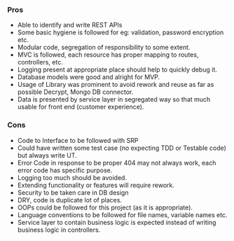 ### Pros
* Able to identify and write REST APIs
* Some basic hygiene is followed for eg: validation, password encryption etc.
* Modular code, segregation of responsibility to some extent.
* MVC is followed, each resource has proper mapping to routes, controllers, etc.
* Logging present at appropriate place should help to quickly debug it.
* Database models were good and alright for MVP.
* Usage of Library was prominent to avoid rework and reuse as far as possible Decrypt, Mongo DB  connector.
* Data is presented by service layer in segregated way so that much usable for front end (customer experience).
  
### Cons
* Code to Interface to be followed with SRP
* Could have written some test case (no expecting TDD or Testable code) but always write UT.
* Error Code in response to be proper 404 may not always work, each error code has specific purpose.
* Logging too much should be avoided.
* Extending functionality or features will require rework.
* Security to be taken care in DB design
* DRY, code is duplicate lot of places.
* OOPs could be followed for this project (as it is appropriate).
* Language conventions to be followed for file names, variable names etc.
* Service layer to contain business logic is expected instead of writing business logic in controllers.
